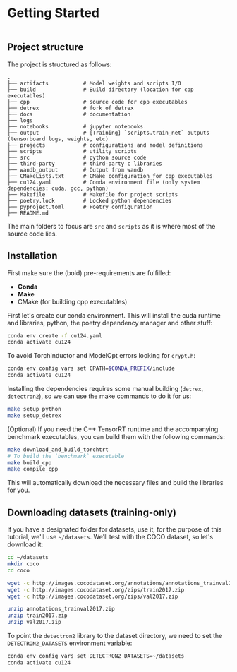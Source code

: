 # Getting Started

```{contents}
```

## Project structure

The project is structured as follows:

```
.
├── artifacts           # Model weights and scripts I/O
├── build               # Build directory (location for cpp executables)
├── cpp                 # source code for cpp executables
├── detrex              # fork of detrex
├── docs                # documentation
├── logs                
├── notebooks           # jupyter notebooks
├── output              # [Training] `scripts.train_net` outputs (tensorboard logs, weights, etc)
├── projects            # configurations and model definitions
├── scripts             # utility scripts 
├── src                 # python source code
├── third-party         # third-party c libraries
├── wandb_output        # Output from wandb
├── CMakeLists.txt      # CMake configuration for cpp executables
├── cu124.yaml          # Conda environment file (only system dependencies: cuda, gcc, python)
├── Makefile            # Makefile for project scripts
├── poetry.lock         # Locked python dependencies
├── pyproject.toml      # Poetry configuration
├── README.md 
```

The main folders to focus are `src` and `scripts` as it is where most of the source code lies.

## Installation

First make sure the (bold) pre-requirements are fulfilled:
- **Conda** 
- **Make** 
- CMake (for building cpp executables)


First let's create our conda environment. This will install the cuda runtime and libraries, python, the poetry dependency manager and other stuff:

```bash
conda env create -f cu124.yaml
conda activate cu124
```

To avoid TorchInductor and ModelOpt errors looking for `crypt.h`:

```bash
conda env config vars set CPATH=$CONDA_PREFIX/include  
conda activate cu124
```

Installing the dependencies requires some manual building (`detrex`, `detectron2`), so we can use the make commands to do it for us:

```bash
make setup_python
make setup_detrex
```

(Optional) If you need the C++ TensorRT runtime and the accompanying benchmark executables, you can build them with the following commands:

```bash
make download_and_build_torchtrt
# To build the `benchmark` executable
make build_cpp
make compile_cpp
```

This will automatically download the necessary files and build the libraries for you.


## Downloading datasets (training-only)

If you have a designated folder for datasets, use it, for the purpose of this tutorial, we'll use `~/datasets`. We'll test with the COCO dataset, so let's download it:

```bash
cd ~/datasets
mkdir coco
cd coco

wget -c http://images.cocodataset.org/annotations/annotations_trainval2017.zip
wget -c http://images.cocodataset.org/zips/train2017.zip
wget -c http://images.cocodataset.org/zips/val2017.zip

unzip annotations_trainval2017.zip
unzip train2017.zip
unzip val2017.zip
```

To point the `detectron2` library to the dataset directory, we need to set the `DETECTRON2_DATASETS` environment variable:

```bash
conda env config vars set DETECTRON2_DATASETS=~/datasets
conda activate cu124
```